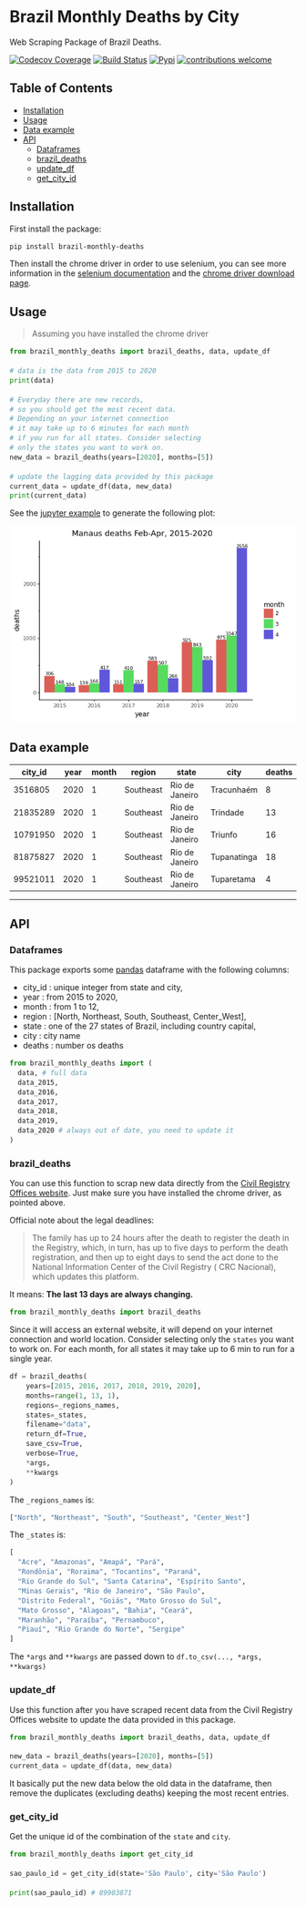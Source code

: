 # Brazil Monthly Deaths by City

Web Scraping Package of Brazil Deaths.

[![Codecov Coverage](https://img.shields.io/codecov/c/github/pedrobern/brazil-monthly-deaths-by-city/master.svg?style=flat-square)](https://codecov.io/gh/pedrobern/brazil-monthly-deaths-by-city/)
[![Build Status](https://travis-ci.com/pedrobern/brazil-monthly-deaths-by-city.svg?branch=master)](https://travis-ci.com/pedrobern/brazil-monthly-deaths-by-city)
[![Pypi](https://img.shields.io/pypi/v/brazil-monthly-deaths.svg)](https://pypi.org/project/brazil-monthly-deaths/)
[![contributions welcome](https://img.shields.io/badge/contributions-welcome-brightgreen.svg?style=flat)](https://github.com/pedrobern/brazil-monthly-deaths-by-city/blob/master/CONTRIBUTING.md)

## Table of Contents

- [Installation](#Installation)
- [Usage](#Usage)
- [Data example](#Data-example)
- [API](#API)
  - [Dataframes](#Dataframes)
  - [brazil_deaths](#brazil-deaths)
  - [update_df](#update-df)
  - [get_city_id](#get-city-id)

<div id="Installation"></div>

## Installation

First install the package:

```bash
pip install brazil-monthly-deaths
```

Then install the chrome driver in order to use selenium, you can see more information in the [selenium documentation](https://selenium-python.readthedocs.io/installation.html#drivers) and the [chrome driver download page](https://sites.google.com/a/chromium.org/chromedriver/downloads).

<div id="Usage"></div>

## Usage

> Assuming you have installed the chrome driver

```python
from brazil_monthly_deaths import brazil_deaths, data, update_df

# data is the data from 2015 to 2020
print(data)

# Everyday there are new records,
# so you should get the most recent data.
# Depending on your internet connection
# it may take up to 6 minutes for each month
# if you run for all states. Consider selecting
# only the states you want to work on.
new_data = brazil_deaths(years=[2020], months=[5])

# update the lagging data provided by this package
current_data = update_df(data, new_data)
print(current_data)
```

See the [jupyter example](https://github.com/PedroBern/brazil-monthly-deaths-by-city/tree/master/jupyter_example) to generate the following plot:

![plot example](./jupyter_example/plot.png)

<div id="Data-example"></div>

## Data example

| city_id  | year | month | region    | state          | city        | deaths |
|----------|------|-------|-----------|----------------|-------------|--------|
| 3516805  | 2020 | 1     | Southeast | Rio de Janeiro | Tracunhaém  | 8      |
| 21835289 | 2020 | 1     | Southeast | Rio de Janeiro | Trindade    | 13     |
| 10791950 | 2020 | 1     | Southeast | Rio de Janeiro | Triunfo     | 16     |
| 81875827 | 2020 | 1     | Southeast | Rio de Janeiro | Tupanatinga | 18     |
| 99521011 | 2020 | 1     | Southeast | Rio de Janeiro | Tuparetama  | 4      |


---

<div id="API"></div>

## API

<div id="Dataframes"></div>

### Dataframes

This package exports some [pandas](https://github.com/pandas-dev/pandas) dataframe with the following columns:

- city_id : unique integer from state and city,
- year : from 2015 to 2020,
- month : from 1 to 12,
- region : [North, Northeast, South, Southeast, Center_West],
- state : one of the 27 states of Brazil, including country capital,
- city : city name
- deaths : number os deaths

```python
from brazil_monthly_deaths import (
  data, # full data
  data_2015,
  data_2016,
  data_2017,
  data_2018,
  data_2019,
  data_2020 # always out of date, you need to update it
)
```

<div id="brazil-deaths"></div>

### brazil_deaths

You can use this function to scrap new data directly from the [Civil Registry Offices website](https://transparencia.registrocivil.org.br/registros). Just make sure you have installed the chrome driver, as pointed above.

Official note about the legal deadlines:

> The family has up to 24 hours after the death to register the death in the Registry, which, in turn, has up to five days to perform the death registration, and then up to eight days to send the act done to the National Information Center of the Civil Registry ( CRC Nacional), which updates this platform.

It means: **The last 13 days are always changing.**

```python
from brazil_monthly_deaths import brazil_deaths
```

Since it will access an external website, it will depend on your internet connection and world location. Consider selecting only the `states` you want to work on. For each month, for all states it may take up to 6 min to run for a single year.

```python
df = brazil_deaths(
    years=[2015, 2016, 2017, 2018, 2019, 2020],
    months=range(1, 13, 1),
    regions=_regions_names,
    states=_states,
    filename="data",
    return_df=True,
    save_csv=True,
    verbose=True,
    *args,
    **kwargs
)  
```

The `_regions_names` is:

```python
["North", "Northeast", "South", "Southeast", "Center_West"]
```

The `_states` is:

```python
[
  "Acre", "Amazonas", "Amapá", "Pará", 
  "Rondônia", "Roraima", "Tocantins", "Paraná",
  "Rio Grande do Sul", "Santa Catarina", "Espírito Santo",
  "Minas Gerais", "Rio de Janeiro", "São Paulo",
  "Distrito Federal", "Goiás", "Mato Grosso do Sul",
  "Mato Grosso", "Alagoas", "Bahia", "Ceará",
  "Maranhão", "Paraíba", "Pernambuco",
  "Piauí", "Rio Grande do Norte", "Sergipe"
]
```

The `*args` and `**kwargs` are passed down to `df.to_csv(..., *args, **kwargs)`

<div id="update-df"></div>

### update_df

Use this function after you have scraped recent data from the Civil Registry Offices website to update the data provided in this package.

```python
from brazil_monthly_deaths import brazil_deaths, data, update_df

new_data = brazil_deaths(years=[2020], months=[5])
current_data = update_df(data, new_data)
```

It basically put the new data below the old data in the dataframe, then remove the duplicates (excluding deaths) keeping the most recent entries.

<div id="get-city-id"></div>

### get_city_id

Get the unique id of the combination of the `state` and `city`.

```python
from brazil_monthly_deaths import get_city_id

sao_paulo_id = get_city_id(state='São Paulo', city='São Paulo')

print(sao_paulo_id) # 89903871
```
